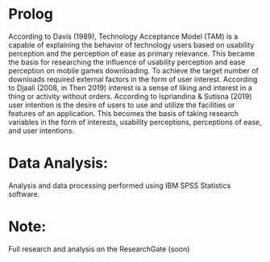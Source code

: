 # Prolog
According to Davis (1989), Technology Acceptance Model (TAM) is a capable of explaining the behavior of technology users based on usability perception and the perception of ease as primary relevance. This became the basis for researching the influence of usability perception and ease perception on mobile games downloading. To achieve the target number of downloads required external factors in the form of user interest. According to Djaali (2008, in Then 2019) interest is a sense of liking and interest in a thing or activity without orders. According to Ispriandina & Sutisna (2019) user intention is the desire of users to use and utilize the facilities or features of an application. This becomes the basis of taking research variables in the form of interests, usability perceptions, perceptions of ease, and user intentions.
# Data Analysis:
Analysis and data processing performed using IBM SPSS Statistics software.
# Note:
Full research and analysis on the ResearchGate (soon)
